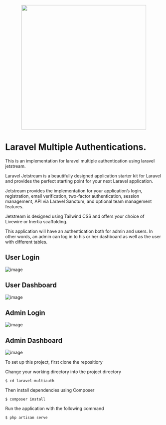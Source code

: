 <p align="center"><a href="https://laravel.com" target="_blank"><img src="https://raw.githubusercontent.com/laravel/art/master/logo-lockup/5%20SVG/2%20CMYK/1%20Full%20Color/laravel-logolockup-cmyk-red.svg" width="400"></a></p>

# Laravel Multiple Authentications.

This is an implementation for laravel multiple authentication using laravel jetstream. 

Laravel Jetstream is a beautifully designed application starter kit for Laravel and provides the perfect starting point for your next Laravel application.

Jetstream provides the implementation for your application’s login, registration, email verification, two-factor authentication, session management, API via Laravel Sanctum, and optional team management features.

Jetstream is designed using Tailwind CSS and offers your choice of Livewire or Inertia scaffolding.

This application will have an authentication both for admin and users. In other words, an admin can log in to his or her dashboard as well as the user with different tables.

## User Login 

![image](https://user-images.githubusercontent.com/32661307/206390608-b26b71ac-d186-48ed-a338-fc85ee9af983.png)

## User Dashboard

![image](https://user-images.githubusercontent.com/32661307/206392152-0e426da8-da1c-4397-8a69-632103c5e8db.png)


## Admin Login 

![image](https://user-images.githubusercontent.com/32661307/206390687-19217ed1-c868-4325-8e79-6f560f45f8ac.png)

## Admin Dashboard

![image](https://user-images.githubusercontent.com/32661307/206391596-66094b0d-9af0-4913-ab4c-52d8064c1e07.png)



To set up this project, first clone the repositiory

Change your working directory into the project directory
```
$ cd laravel-multiauth
```

Then install dependencies using Composer

```
$ composer install
```
Run the application with the following command

```
$ php artisan serve
```
